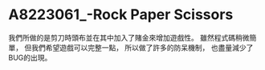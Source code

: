 # A8223061_-Rock Paper Scissors

我們所做的是剪刀時頭布並在其中加入了賭金來增加遊戲性。
雖然程式碼稍微簡單，
但我們希望遊戲可以完整一點，
所以做了許多的防呆機制，
也盡量減少了BUG的出現。
